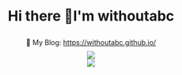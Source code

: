 <h1 align="center">Hi there 👋I'm withoutabc</h1>

<div style="line-height: 2.5;">
  <div align="center">📖 My Blog: <a href="https://withoutabc.github.io/">https://withoutabc.github.io/</a></div>
</div>
<div align="center"> <img src="https://github-readme-stats.vercel.app/api/top-langs/?username=withoutabc&exclude_repo=withoutabc.github.io" /> </div>


<div align="center"> <a href="https://blog.ytadx.cn/"> <img src="https://readme-typing-svg.herokuapp.com/?lines=藏巧于拙，用晦而明&center=true&size=27"> </a> </div>

